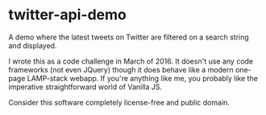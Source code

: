 # twitter-api-demo
A demo where the latest tweets on Twitter are filtered on a search string and displayed.

I wrote this as a code challenge in March of 2016. It doesn't use any code frameworks (not even JQuery) though it does behave like a modern one-page LAMP-stack webapp.  If you're anything like me, you probably like the imperative straightforward world of Vanilla JS.  

Consider this software completely license-free and public domain.
